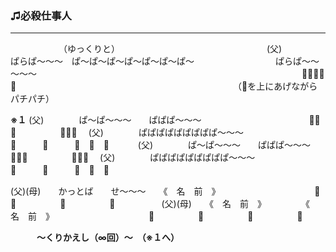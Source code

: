 ### ♫必殺仕事人
---
　　　　　　（ゆっくりと）　　　　　　　　　　　　　　　　　
(父)　　　　ぱらぱ～～～　ぱ～ぱ～ぱ～ぱ～ぱ～ぱ～ぱ～　　　
　　　　　　ぱらぱ～～～～～　　　　　　　　　　　　　　　　
　　　　　　　　　　　　　　📣📣📣📣📣　　　　　　　　　　　
　　　　　　　　　　　　　　（📣を上にあげながらパチパチ）　

**※１**
(父)　　　　ぱ～ぱ～～～　　ぱぱぱ～～～　　
　　　　　　　　　　📣📣📣　　　　　📣📣📣　
(父)　　　　ぱぱぱぱぱぱぱぱぱ～～～　　　　
　　　　　　📣　　　📣　　　📣　📣　📣　　　
(父)　　　　ぱ～ぱ～～～　　ぱぱぱ～～～　　
　　　　　　　　　　📣📣📣　　　　　📣📣📣　
(父)　　　　ぱぱぱぱぱぱぱぱぱ～～～　　　　
　　　　　　📣　　　📣　　　📣　📣　📣　　　

(父)(母)　　かっとば　　せ～～～　　《　名　前　》　　　　　
　　　　　　📣　　　　　📣　　　　　📣　　　　　📣　　　　　
(父)(母)　　《　名　前　》　　　　　《　名　前　》　　　　　
　　　　　　📣　　　　　📣　　　　　📣　　　　　📣　　　　　

　　　**～くりかえし（∞回）～　（※１へ）**　　　
